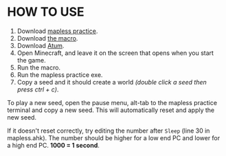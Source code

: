 # HOW TO USE

1. Download [mapless practice](https://github.com/woofdoggo/mapless-practice/releases/latest).
2. Download [the macro](https://github.com/wurgo/mapless/releases/latest).
3. Download [Atum](https://github.com/VoidXWalker/Atum/releases/latest).
4. Open Minecraft, and leave it on the screen that opens when you start the game.
5. Run the macro.
6. Run the mapless practice exe.
7. Copy a seed and it should create a world *(double click a seed then press ctrl + c)*.

To play a new seed, open the pause menu, alt-tab to the mapless practice terminal and copy a new seed. This will automatically reset and apply the new seed.

If it doesn't reset correctly, try editing the number after `Sleep` (line 30 in mapless.ahk). The number should be higher for a low end PC and lower for a high end PC. **1000 = 1 second**.
